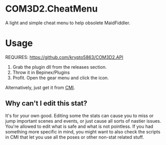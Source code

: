 # COM3D2.CheatMenu
A light and simple cheat menu to help obsolete MaidFiddler.

# Usage #
REQUIRES: https://github.com/krypto5863/COM3D2.API

1. Grab the plugin dll from the releases section.
2. Throw it in Bepinex/Plugins
3. Profit. Open the gear menu and click the icon.

Alternatively, just get it from [CMI](https://krypto5863.github.io/COM-Modular-Installer/).

## Why can't I edit this stat?
It's for your own good. Editing some the stats can cause you to miss or jump important scenes and events, or just cause all sorts of nastier issues. You're allowed to edit what is safe and what is not pointless. If you had something more specific in mind, you might want to also check the scripts in CMI that let you use all the poses or other non-stat related stuff.
